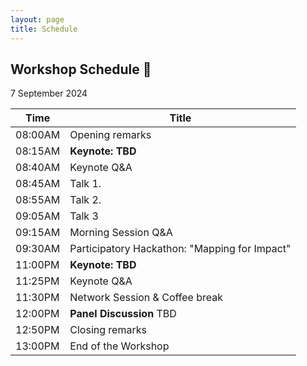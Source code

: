 ```yaml
---
layout: page
title: Schedule
---
```


## Workshop Schedule 📯

7 September 2024

| Time | Title             |
|------|-------------------|
|08:00AM| Opening remarks                                |
|08:15AM| **Keynote: TBD**                                |
|08:40AM| Keynote Q&A                                       |
|08:45AM| Talk 1.                                 |
|08:55AM| Talk 2.                                 |
|09:05AM| Talk 3                                |
|09:15AM| Morning Session Q&A                        |
|09:30AM| Participatory Hackathon: "Mapping for Impact"     |                                                       |
|11:00PM| **Keynote: TBD**                          |
|11:25PM| Keynote Q&A                                       |
|11:30PM| Network Session & Coffee break      |
|12:00PM| **Panel Discussion** TBD|
|12:50PM| Closing remarks                                  |
|13:00PM| End of the Workshop                          |
